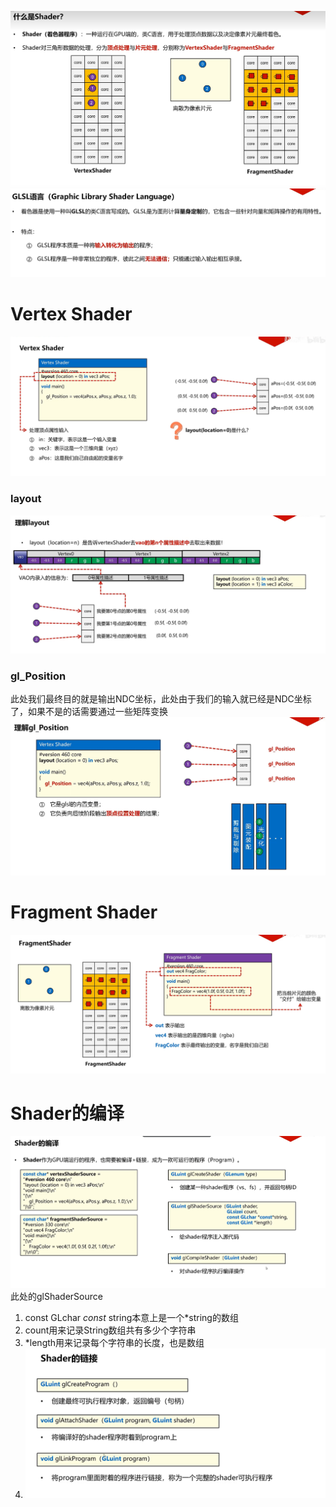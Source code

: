 ![输入图片说明](/imgs/2024-10-17/yqGCZeQ6aaO6VyUf.png)
![输入图片说明](/imgs/2024-10-17/naV9IKOS1UMOFebi.png)
# Vertex Shader
![输入图片说明](/imgs/2024-10-17/tnBG0s3bZiGZKoZ6.png)
### layout
![输入图片说明](/imgs/2024-10-17/XdjVYCXNYkkT1JIg.png)
### gl_Position
此处我们最终目的就是输出NDC坐标，此处由于我们的输入就已经是NDC坐标了，如果不是的话需要通过一些矩阵变换
![输入图片说明](/imgs/2024-10-17/sZt9j4e6kVbj5bgz.png)
# Fragment Shader
![输入图片说明](/imgs/2024-10-17/ZUnSyAWn1WHGSJ1q.png)
# Shader的编译
![输入图片说明](/imgs/2024-10-17/1ZoqeqyEmXG5gGWK.png)
此处的glShaderSource

 1. const GLchar *const* string本意上是一个*string的数组
 2. count用来记录String数组共有多少个字符串
 3. *length用来记录每个字符串的长度，也是数组
 4. ![输入图片说明](/imgs/2024-10-17/8d8Uxlge27oOiS6M.png)

<!--stackedit_data:
eyJoaXN0b3J5IjpbLTQ0MTY3NjExOCwtODY3OTgzMjQ2LDQyNj
ExNzg4OV19
-->